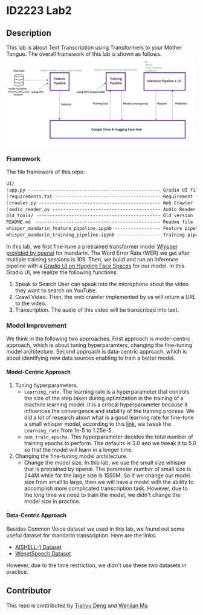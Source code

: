 
# ID2223 Lab2

## Description
This lab is about Text Transcription using Transformers to your Mother Tongue. The overall framework of this lab is shown as follows.  
<img alt="Framework of this lab" src="1.png"/>
### Framework
The file framework of this repo:
```markdown
UI/
|app.py ------------------------------------------------- Gradio UI file
|requirements.txt --------------------------------------- Requirement file we need in UI
|crawler.py --------------------------------------------- Web Crawler
|audio_reader.py ---------------------------------------- Audio Reader
old_tools/ ---------------------------------------------- Old version
README.md  ---------------------------------------------- Readme file
whisper_mandarin_feature_pipeline.ipynb ----------------- Feature pipeline of whisper_mandarin
whisper_mandarin_training_pipeline.ipynb ---------------- Training pipeline of whisper_mandarin
```

In this lab, we first fine-tune a pretrained  transformer model [Whisper provided by openai](https://openai.com/research/whisper) for mandarin.
The Word Error Rate (WER) we get after multiple training sessions is 109.
Then, we build and run an inference pipeline with a [Gradio UI on Hugging Face Spaces](https://huggingface.co/spaces/Dengty/Mandarin) for our model. 
In this Gradio UI, we realize the following functions.
1. Speak to Search.User can speak into the microphone about the video they want to search on YouTube.
2. Crawl Video. Then, the web crawler implemented by us will return a URL to the video.
3. Transcription. The audio of this video will be transcribed into text.

### Model Improvement
We think in the following two approaches.
First approach is model-centric approach, which is about tuning hyperparamters, changing the fine-tuning model architecture.
Second approach is data-centric approach, which is about identifying new data sources enabling to train a better model.
#### Model-Centric Approach
1. Tuning hyperparameters. 
   - ```Learning_rate```. The learning rate is a hyperparameter that controls the size of the step taken during optimization in the training of a machine learning model. 
   It is a critical hyperparameter because it influences the convergence and stability of the training process. We did a lot of research about what is a good
   learning rate for fine-tune a small whisper model, according to this [link](https://github.com/vasistalodagala/whisper-finetune?tab=readme-ov-file#hyperparameter-tuning),
   we tweak the ```Learning_rate``` from 1e-5 to 1.25e-5.
   - ```num_train_epochs```. This hyperparameter decides the total number of training epochs to perform. 
   The defaults is 3.0 and we tweak it to 5.0 so that the model will learn in a longer time.
2. Changing the fine-tuning model architecture.
   - Change the model size. In this lab, we use the small size whisper that is pretrained by openai. The parameter number of small size is 244M while for the large size is 1550M.
   So if we change our model size from small to large, then we will have a model with the ability to accomplish more complicated transcription task. 
   However, due to the long time we need to train the model, we didn't change the model size in practice.

####  Data-Centric Approach
Besides Common Voice dataset we used in this lab, we found out some useful dataset for mandarin transcription. Here are the links:
- [AISHELL-1 Dataset](https://www.openslr.org/33/) 
- [WenetSpeech Dataset](https://paperswithcode.com/dataset/wenetspeech) 

However, due to the time restriction, we didn't use these two datasets in practice. 

## Contributor
This repo is contributed by [Tianyu Deng](https://github.com/dengty1998) and [Wenjian Ma](https://github.com/wenjianma)